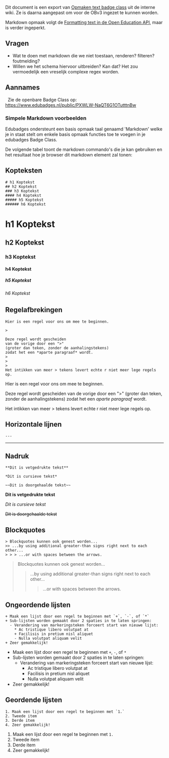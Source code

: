 Dit document is een export van [Opmaken text badge
class](https://wiki.surfnet.nl/display/Edubadges/Opmaken+tekst+badge+class) uit de interne wiki.
Ze is daarna aangepast om voor de OBv3 ingezet te kunnen worden.

Markdown opmaak volgt de [Formatting text in de Open Education API](https://openonderwijsapi.nl/#/technical/formatting-text?id=formatting-text), maar 
is verder ingeperkt.

## Vragen

- Wat te doen met markdown die we niet toestaan, renderen? filteren? foutmelding?
- Willen we het schema hiervoor uitbreiden? Kan dat? Het zou vermoedelijk een vreselijk complexe
  regex worden.

## Aannames
 
Zie de openbare Badge Class op: https://www.edubadges.nl/public/PXWLW-NaQT6G1OTutttnBw

### Simpele Markdown voorbeelden

Edubadges ondersteunt een basis opmaak taal genaamd 'Markdown'
welke je in staat stelt om enkele basis opmaak functies toe te
voegen in je edubadges Badge Class.

De volgende tabel toont de markdown commando's die je kan
gebruiken en het resultaat hoe je browser dit markdown element
zal tonen:

## Kopteksten
```
# h1 Koptekst
## h2 Koptekst
### h3 Koptekst
#### h4 Koptekst
##### h5 Koptekst
###### h6 Koptekst
```
# h1 Koptekst
## h2 Koptekst
### h3 Koptekst
#### h4 Koptekst
##### h5 Koptekst
###### h6 Koptekst

## Regelafbrekingen

```
Hier is een regel voor ons om mee te beginnen.

>

Deze regel wordt gescheiden
van de vorige door een ">"
(groter dan teken, zonder de aanhalingstekens)
zodat het een *aparte paragraaf* wordt.
>
>
>
Het intikken van meer > tekens levert echte r niet meer lege regels op.
```

Hier is een regel voor ons om mee te beginnen.
>
Deze regel wordt gescheiden van de vorige door een ">" (groter dan teken,
zonder de aanhalingstekens) zodat het een *aparte paragraaf* wordt.
>
>
>
Het intikken van meer > tekens levert echte r niet meer lege regels op.

## Horizontale lijnen

```
---
```

---

## Nadruk
```
**Dit is vetgedrukte tekst**

*Dit is cursieve tekst*

~~Dit is doorgehaalde tekst~~
```

**Dit is vetgedrukte tekst**

*Dit is cursieve tekst*

~~Dit is doorgehaalde tekst~~

## Blockquotes

```
> Blockquotes kunnen ook genest worden...
>> ...by using additional greater-than signs right next to each other...
> > > ...or with spaces between the arrows.
```

> Blockquotes kunnen ook genest worden...
>> ...by using additional greater-than signs right next to each other...
> > > ...or with spaces between the arrows.

## Ongeordende lijsten

```
+ Maak een lijst door een regel te beginnen met `+`, `-`, of `*`
+ Sub-lijsten worden gemaakt door 2 spaties in te laten springen:
  - Verandering van markeringsteken forceert start van nieuwe lijst:
    * Ac tristique libero volutpat at
    + Facilisis in pretium nisl aliquet
    - Nulla volutpat aliquam velit
+ Zeer gemakkelijk!
```

+ Maak een lijst door een regel te beginnen met `+`, `-`, of `*`
+ Sub-lijsten worden gemaakt door 2 spaties in te laten springen:
  - Verandering van markeringsteken forceert start van nieuwe lijst:
    * Ac tristique libero volutpat at
    + Facilisis in pretium nisl aliquet
    - Nulla volutpat aliquam velit
+ Zeer gemakkelijk!

## Geordende lijsten

```
1. Maak een lijst door een regel te beginnen met `1.`
2. Tweede item
3. Derde item
4. Zeer gemakkelijk!
```

1. Maak een lijst door een regel te beginnen met `1.`
2. Tweede item
3. Derde item
4. Zeer gemakkelijk!
